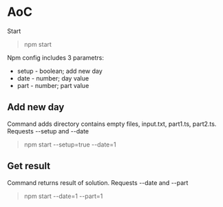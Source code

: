 # AoC

Start
> npm start

Npm config includes 3 parametrs: 
- setup - boolean; add new day
- date - number; day value
- part - number; part value

## Add new day
Command adds directory contains empty files, input.txt, part1.ts, part2.ts. Requests --setup and --date
> npm start --setup=true --date=1

## Get result
Command returns result of solution. Requests --date and --part
> npm start --date=1 --part=1